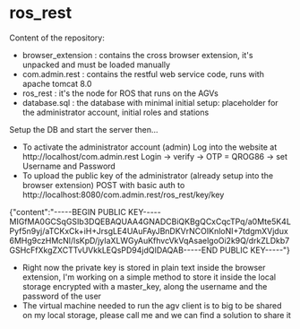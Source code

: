 # ros_rest

Content of the repository:

- browser_extension : contains the cross browser extension, it's unpacked and must be loaded manually
- com.admin.rest : contains the restful web service code, runs with apache tomcat 8.0
- ros_rest : it's the node for ROS that runs on the AGVs
- database.sql : the database with minimal initial setup: placeholder for the administrator account, initial roles and stations

Setup the DB and start the server then...

- To activate the administrator account (admin)
Log into the website at http://localhost/com.admin.rest
Login -> verify -> OTP = QROG86 -> set Username and Password
- To upload the public key of the administrator (already setup into the browser extension)
POST with basic auth to http://localhost:8080/com.admin.rest/ros_rest/key/key

{"content":"-----BEGIN PUBLIC KEY-----MIGfMA0GCSqGSIb3DQEBAQUAA4GNADCBiQKBgQCxCqcTPq/a0Mte5K4LPyf5n9yj/aTCKxCk+iH+JrsgLE4UAuFAyJBnDKVrNCOIKnloNI+7tdgmXVjdux6MHg9czHMcNl/lsKpD/jyIaXLWGyAuKfhvcVkVqAsaelgoOi2k9Q/drkZLDkb7GSHcFfXkgZXCTTvUVkkLEQsPD94jdQIDAQAB-----END PUBLIC KEY-----"}

- Right now the private key is stored in plain text inside the browser extension, I'm working on a simple method to store it inside the local storage encrypted with a master_key, along the username and the password of the user
- The virtual machine needed to run the agv client is to big to be shared on my local storage, please call me and we can find a solution to share it
